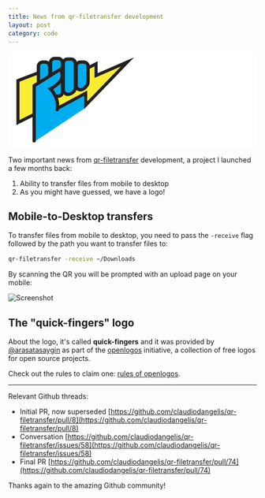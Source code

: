 ```yaml
---
title: News from qr-filetransfer development
layout: post
category: code
---
```


<img src="https://raw.githubusercontent.com/claudiodangelis/qr-filetransfer/master/logo.svg?sanitize=true" alt="qr-filetransfer logo"/>

Two important news from [qr-filetransfer](https://github.com/claudiodangelis/qr-filetransfer) development, a project I launched a few months back:

1. Ability to transfer files from mobile to desktop
2. As you might have guessed, we have a logo!


<!--more-->
##  Mobile-to-Desktop transfers

To transfer files from mobile to desktop, you need to pass the `-receive` flag followed by the path you want to transfer files to:

```sh
qr-filetransfer -receive ~/Downloads
```


By scanning the QR you will be prompted with an upload page on your mobile:


![Screenshot](https://github.com/claudiodangelis/qr-filetransfer/raw/master/mobile-demo.gif)


## The "quick-fingers" logo

About the logo, it's called **quick-fingers** and it was provided by [@arasatasaygin](https://github.com/arasatasaygin) as part of the [openlogos](https://github.com/arasatasaygin/openlogos) initiative, a collection of free logos for open source projects. 

Check out the rules to claim one: [rules of openlogos](https://github.com/arasatasaygin/openlogos#rules).



---

Relevant Github threads:

- Initial PR, now superseded [https://github.com/claudiodangelis/qr-filetransfer/pull/8](https://github.com/claudiodangelis/qr-filetransfer/pull/8)
- Conversation [https://github.com/claudiodangelis/qr-filetransfer/issues/58](https://github.com/claudiodangelis/qr-filetransfer/issues/58)
- Final PR [https://github.com/claudiodangelis/qr-filetransfer/pull/74](https://github.com/claudiodangelis/qr-filetransfer/pull/74)


Thanks again to the amazing Github community!

